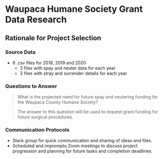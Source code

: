 # Waupaca Humane Society Grant Data Research

## Rationale for Project Selection

### Source Data
* 6 .csv files for 2018, 2019 and 2020
  * 3 files with spay and neuter data for each year
  * 3 files with stray and surrender details for each year

### Questions to Answer
> What is the projected need for future spay and neutering funding for the Waupaca County Humane Society?

> The answer to this question will be used to request grant funding for future surgical procedures.

### Communication Protocols
* Slack group for quick communication and sharing of ideas and files.
* Scheduled and impromptu Zoom meetings to discuss project progression and planning for future tasks and completion deadlines.
